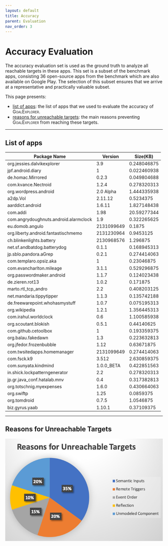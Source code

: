 ```yaml
---
layout: default
title: Accuracy
parent: Evaluation
nav_order: 3
---
```


# Accuracy Evaluation

The accuracy evaluation set is used as the ground truth to analyze all reachable targets in these apps. 
This set is a subset of the benchmark apps, consisting 36 open-source apps from the benchmark which are also available on Google Play.
The selection of this subset ensures that we arrive at a representative and practically valuable subset.

This page presents:
- [list of apps](#list-of-apps): the list of apps that we used to evaluate the accuracy of <span style="font-variant:small-caps;">GoalExplorer</span>.
- [reasons for unreachable targets](#reasons-for-unreachable-targets): the main reasons preventing <span style="font-variant:small-caps;">GoalExplorer</span> from reaching these targets.

---

## List of apps

| Package Name                            | Version       | Size(KB)    |
|-----------------------------------------|---------------|-------------|
| org.jessies.dalvikexplorer              | 3.9           | 0.248046875 |
| jpf.android.diary                       | 1             | 0.022460938 |
| de.homac.Mirrored                       |  0.2.3        | 0.049804688 |
| com.kvance.Nectroid                     |  1.2.4        | 0.278320313 |
| org.wordpress.android                   |  2.0 Alpha    | 1.444335938 |
| a2dp.Vol                                |  2.11.12      | 0.5234375   |
| aarddict.android                        |  1.6.11       | 1.827148438 |
| com.addi                                | 1.98          | 20.59277344 |
| com.angrydoughnuts.android.alarmclock   | 1.9           | 0.322265625 |
| eu.domob.angulo                         | 2131099649    | 0.1875      |
| org.liberty.android.fantastischmemo     | 2131230964    | 0.9453125   |
| ch.blinkenlights.battery                | 2130968576    | 1.296875    |
| net.sf.andbatdog.batterydog             |  0.1.1        | 0.168945313 |
| jp.sblo.pandora.aGrep                   |  0.2.1        | 0.274414063 |
| com.templaro.opsiz.aka                  | 1             | 0.23046875  |
| com.evancharlton.mileage                |  3.1.1        | 0.529296875 |
| org.passwordmaker.android               |  1.1.7        | 0.124023438 |
| de.zieren.rot13                         |  1.0.2        | 0.171875    |
| marto.rtl_tcp_andro                     | 2.2           | 0.408203125 |
| net.mandaria.tippytipper                |  1.1.3        | 0.135742188 |
| de.freewarepoint.whohasmystuff          |  1.0.7        | 0.075195313 |
| org.wikipedia                           |  1.2.1        | 1.356445313 |
| com.irahul.worldclock                   | 0.6           | 1.100585938 |
| org.scoutant.blokish                    |  0.5.1        | 0.44140625  |
| com.github.cetoolbox                    | 1             | 0.193359375 |
| org.balau.fakedawn                      | 1.3           | 0.223632813 |
| org.jfedor.frozenbubble                 | 1.12          | 0.63671875  |
| com.twsitedapps.homemanager             | 2131099649    | 0.274414063 |
| com.fsck.k9                             | 3.512         | 2.630859375 |
| com.sunyata.kindmind                    |  1.0.0_BETA   | 0.422851563 |
| in.shick.lockpatterngenerator           | 2.2           | 0.278320313 |
| jp.gr.java_conf.hatalab.mnv             | 0.4           | 0.317382813 |
| org.totschnig.myexpenses                |  1.6.0        | 0.430664063 |
| org.swiftp                              | 1.25          | 0.0859375   |
| org.tomdroid                            |  0.7.5        | 1.0546875   |
| biz.gyrus.yaab                          |  1.10.1       | 0.37109375  |

---

## Reasons for Unreachable Targets

![](../../img/accuracy.png)